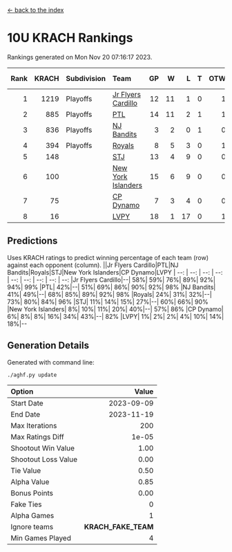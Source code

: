 [<- back to the index](readme.md)
# 10U KRACH Rankings
Rankings generated on Mon Nov 20 07:16:17 2023.

Rank|KRACH|Subdivision|Team|GP|W|L|T|OTW|OTL|SoS|Exp Wins|Win Diff
---:|---:|:---|:---|---:|---:|---:|---:|---:|---:|---:|---:|---:
1|1219|Playoffs|[Jr Flyers Cardillo](https://gamesheetstats.com/seasons/3663/teams/140794/schedule)|12|11|1|0|1|0|129|11.9|0.0
2|885|Playoffs|[PTL](https://gamesheetstats.com/seasons/3663/teams/140791/schedule)|14|11|2|1|1|1|498|12.3|-0.0
3|836|Playoffs|[NJ Bandits](https://gamesheetstats.com/seasons/3663/teams/140807/schedule)|3|2|0|1|0|0|252|3.3|-0.0
4|394|Playoffs|[Royals](https://gamesheetstats.com/seasons/3663/teams/140796/schedule)|8|5|3|0|1|0|421|5.9|0.0
5|148||[STJ](https://gamesheetstats.com/seasons/3663/teams/140792/schedule)|13|4|9|0|0|1|664|4.9|0.0
6|100||[New York Islanders](https://gamesheetstats.com/seasons/3663/teams/140793/schedule)|15|6|9|0|0|1|448|6.9|0.0
7|75||[CP Dynamo](https://gamesheetstats.com/seasons/3663/teams/140795/schedule)|7|3|4|0|0|1|293|3.9|0.0
8|16||[LVPY](https://gamesheetstats.com/seasons/3663/teams/140790/schedule)|18|1|17|0|1|0|509|1.9|0.0

## Predictions
Uses KRACH ratings to predict winning percentage of each team (row) against each opponent (column).
||Jr Flyers Cardillo|PTL|NJ Bandits|Royals|STJ|New York Islanders|CP Dynamo|LVPY
| --: | --: | --: | --: | --: | --: | --: | --: | --: 
|Jr Flyers Cardillo|--| 58%| 59%| 76%| 89%| 92%| 94%| 99%
|PTL| 42%|--| 51%| 69%| 86%| 90%| 92%| 98%
|NJ Bandits| 41%| 49%|--| 68%| 85%| 89%| 92%| 98%
|Royals| 24%| 31%| 32%|--| 73%| 80%| 84%| 96%
|STJ| 11%| 14%| 15%| 27%|--| 60%| 66%| 90%
|New York Islanders|  8%| 10%| 11%| 20%| 40%|--| 57%| 86%
|CP Dynamo|  6%|  8%|  8%| 16%| 34%| 43%|--| 82%
|LVPY|  1%|  2%|  2%|  4%| 10%| 14%| 18%|--

## Generation Details

Generated with command line:
```
./aghf.py update
```

| Option | Value |
| :----- | ----: |
| Start Date | 2023-09-09 |
| End Date | 2023-11-19 |
| Max Iterations | 200 |
| Max Ratings Diff | 1e-05 |
| Shootout Win Value | 1.00 |
| Shootout Loss Value | 0.00 |
| Tie Value | 0.50 |
| Alpha Value | 0.85 |
| Bonus Points | 0.00 |
| Fake Ties | 0 |
| Alpha Games | 1 |
| Ignore teams | __KRACH_FAKE_TEAM__ |
| Min Games Played | 4 |

